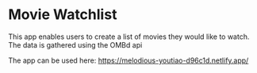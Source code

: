 # Movie Watchlist
 This app enables users to create a list of movies they would like to watch. The data is gathered using the OMBd api

The app can be used here: https://melodious-youtiao-d96c1d.netlify.app/

